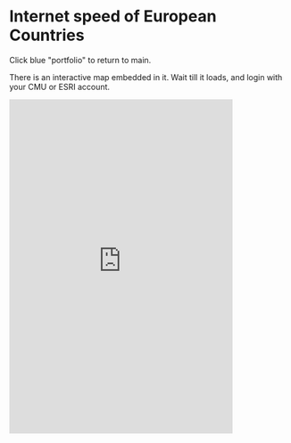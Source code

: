 # Internet speed of European Countries

Click blue "portfolio" to return to main.

There is an interactive map embedded in it. Wait till it loads, and login with your CMU or ESRI account.

<iframe src="https://carnegiemellon.maps.arcgis.com/apps/instant/sidebar/index.html?appid=0781e9e4284c41248d0303d50ab5ee02" width="400" height="600" frameborder="0" style="border:0" allowfullscreen>iFrames are not supported on this page.</iframe>
